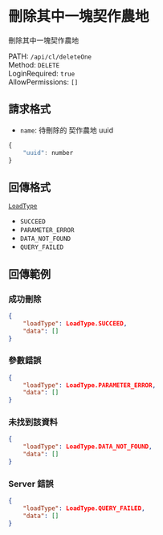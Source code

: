 # 刪除其中一塊契作農地

刪除其中一塊契作農地

PATH: `/api/cl/deleteOne`  
Method: `DELETE`  
LoginRequired: `true`  
AllowPermissions: `[]`  


## 請求格式
* `name`: 待刪除的 契作農地 uuid

```js
{
    "uuid": number
}
```


## 回傳格式
[`LoadType`](../../types.md#loadtype)  
* `SUCCEED`
* `PARAMETER_ERROR`
* `DATA_NOT_FOUND`
* `QUERY_FAILED`


## 回傳範例
### 成功刪除  
```json
{
    "loadType": LoadType.SUCCEED,
    "data": []
}
```

### 參數錯誤
```json
{
    "loadType": LoadType.PARAMETER_ERROR,
    "data": []
}
```

### 未找到該資料
```json
{
    "loadType": LoadType.DATA_NOT_FOUND,
    "data": []
}
```

### Server 錯誤  
```json
{
    "loadType": LoadType.QUERY_FAILED,
    "data": []
}
```
